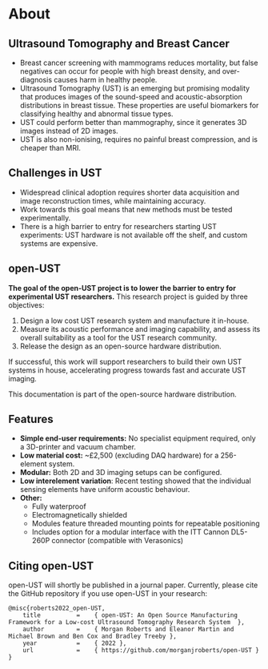 # About

##  Ultrasound Tomography and Breast Cancer
- Breast cancer screening with mammograms reduces mortality, but false negatives can occur for people with high breast density, and over-diagnosis causes harm in healthy people.
- Ultrasound Tomography (UST) is an emerging but promising modality that produces images of the sound-speed and acoustic-absorption distributions in breast tissue. These properties are useful biomarkers for classifying healthy and abnormal tissue types.
- UST could perform better than mammography, since it generates 3D images instead of 2D images.
- UST is also non-ionising, requires no painful breast compression, and is cheaper than MRI.

## Challenges in UST
- Widespread clinical adoption requires shorter data acquisition and image reconstruction times, while maintaining accuracy.
- Work towards this goal means that new methods must be tested experimentally.
- There is a high barrier to entry for researchers starting UST experiments: UST hardware is not available off the shelf, and custom systems are expensive.

## open-UST
**The goal of the open-UST project is to lower the barrier to entry for experimental UST researchers.**
This research project is guided by three objectives:

1. Design a low cost UST research system and manufacture it in-house.
1. Measure its acoustic performance and imaging capability, and assess its overall suitability as a tool for the UST research community.
1. Release the design as an open-source hardware distribution.

If successful, this work will support researchers to build their own UST systems in house, accelerating progress towards fast and accurate UST imaging.

This documentation is part of the open-source hardware distribution.

## Features

- **Simple end-user requirements:** No specialist equipment required, only a 3D-printer and vacuum chamber.
- **Low material cost:** ~£2,500 (excluding DAQ hardware) for a 256-element system.
- **Modular:** Both 2D and 3D imaging setups can be configured. 
- **Low interelement variation**: Recent testing showed that the individual sensing elements have uniform acoustic behaviour.
- **Other:**
    - Fully waterproof
    - Electromagnetically shielded
    - Modules feature threaded mounting points for repeatable positioning
    - Includes option for a modular interface with the ITT Cannon DL5-260P connector (compatible with Verasonics)

## Citing open-UST

open-UST will shortly be published in a journal paper. Currently, please cite the GitHub repository if you use open-UST in your research:

```
@misc{roberts2022_open-UST,
	title          =    { open-UST: An Open Source Manufacturing Framework for a Low-cost Ultrasound Tomography Research System  },
	author         =    { Morgan Roberts and Eleanor Martin and Michael Brown and Ben Cox and Bradley Treeby },
	year           =    { 2022 },
	url            =    { https://github.com/morganjroberts/open-UST }
}
```